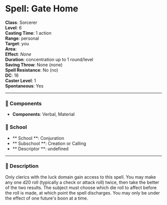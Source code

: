 
# Spell: Gate Home
**Class**: Sorcerer  
**Level**: 6  
**Casting Time**: 1 action  
**Range**: personal  
**Target**: you  
**Area**:   
**Effect**: _None_  
**Duration**: concentration up to 1 round/level  
**Saving Throw**: None (none)  
**Spell Resistance**: No (no)  
**DC**: 16  
**Caster Level**: 1  
**Spontaneous**: Yes

---

### 🔮 Components
- **Components**: Verbal, Material

### 🏫 School
- ** School **: Conjuration
- ** Subschool **: Creation or Calling
- ** Descriptor **: undefined
---

### 📜 Description
Only clerics with the luck domain gain access to this spell. You may make any one d20 roll (typically a check or attack roll) twice, then take the better of the two results. The subject must choose which die roll to affect before the roll is made, at which point the spell discharges. You may only be under the effect of one future's boon at a time.
